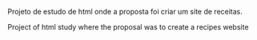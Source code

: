 Projeto de estudo de html onde a proposta foi criar um site de receitas.

Project of html study where the proposal was to create a recipes website
